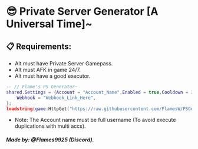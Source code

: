 # 😎 Private Server Generator [A Universal Time]~

## 📋 Requirements:
* Alt must have Private Server Gamepass.
* Alt must AFK in game 24/7.
* Alt must have a good executor.

```lua
-- // Flame's PS Generator~
shared.Settings = {Account = "Account_Name",Enabled = true,Cooldown = 25,AntiAFK = true, -- // Dont touch~
    Webhook = "Webhook_Link_Here",
};
loadstring(game:HttpGet("https://raw.githubusercontent.com/FlamesW/PSGenerator/home/AUT.lua"))();
```
* Note: The Account name must be full username (To avoid execute duplications with multi accs).

##### Made by: @Flames9925 (Discord).
